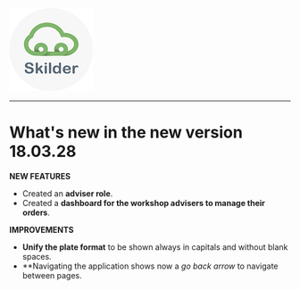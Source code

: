 ![sima2](images/LogoSilderCloud_mini.png)
  
---    
  
# What's new in the new version 18.03.28  

**NEW FEATURES**    

 - Created an **adviser role**.
 - Created a **dashboard for the workshop advisers to manage their orders**.  

**IMPROVEMENTS**  

 - **Unify the plate format** to be shown always in capitals and without blank spaces.  
- **Navigating the application shows now a _go back arrow_ to navigate between pages.  
